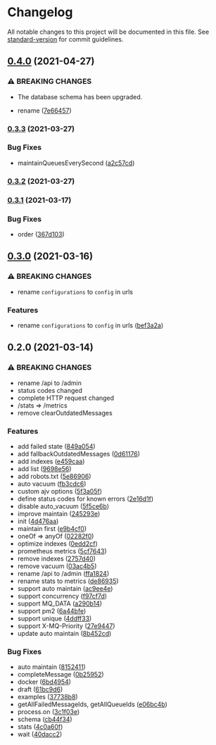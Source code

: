 # Changelog

All notable changes to this project will be documented in this file. See [standard-version](https://github.com/conventional-changelog/standard-version) for commit guidelines.

## [0.4.0](https://github.com/BlackGlory/mq/compare/v0.3.3...v0.4.0) (2021-04-27)


### ⚠ BREAKING CHANGES

* The database schema has been upgraded.

* rename ([7e66457](https://github.com/BlackGlory/mq/commit/7e66457922ac1c3deddcaaec9733776306565d4f))

### [0.3.3](https://github.com/BlackGlory/mq/compare/v0.3.2...v0.3.3) (2021-03-27)


### Bug Fixes

* maintainQueuesEverySecond ([a2c57cd](https://github.com/BlackGlory/mq/commit/a2c57cd5db1cf3a4feef6843c66199fc76fa2f03))

### [0.3.2](https://github.com/BlackGlory/mq/compare/v0.3.1...v0.3.2) (2021-03-27)

### [0.3.1](https://github.com/BlackGlory/mq/compare/v0.3.0...v0.3.1) (2021-03-17)


### Bug Fixes

* order ([367d103](https://github.com/BlackGlory/mq/commit/367d103a25c825e7bfc23a12b00270b7c9840751))

## [0.3.0](https://github.com/BlackGlory/mq/compare/v0.2.0...v0.3.0) (2021-03-16)


### ⚠ BREAKING CHANGES

* rename `configurations` to `config` in urls

### Features

* rename `configurations` to `config` in urls ([bef3a2a](https://github.com/BlackGlory/mq/commit/bef3a2a4f1eb595d469930af6ff26a4a7a9daf0d))

## 0.2.0 (2021-03-14)


### ⚠ BREAKING CHANGES

* rename /api to /admin
* status codes changed
* complete HTTP request changed
* /stats => /metrics
* remove clearOutdatedMessages

### Features

* add failed state ([849a054](https://github.com/BlackGlory/mq/commit/849a0548ed4df71926daecad2c0ab5baace932b6))
* add fallbackOutdatedMessages ([0d61176](https://github.com/BlackGlory/mq/commit/0d61176fb0ff971c09a2af311819e664fbc18f3b))
* add indexes ([e459caa](https://github.com/BlackGlory/mq/commit/e459caa6fa5108094a1f4c44a91b634fa72e3a8e))
* add list ([9698e56](https://github.com/BlackGlory/mq/commit/9698e5656e8bd92a02d02371079789286889dc65))
* add robots.txt ([5e86906](https://github.com/BlackGlory/mq/commit/5e869064906ad8519056977992931f7c7a547a00))
* auto vacuum ([fb3cdc6](https://github.com/BlackGlory/mq/commit/fb3cdc61ee5674ee084130a8df948553861d2ae2))
* custom ajv options ([5f3a05f](https://github.com/BlackGlory/mq/commit/5f3a05f9a662ab5843caefbc46cdf413a271bf94))
* define status codes for known errors ([2e16d1f](https://github.com/BlackGlory/mq/commit/2e16d1fdf73c30eb3200e27636ef4e02b5cb9858))
* disable auto_vacuum ([5f5ce6b](https://github.com/BlackGlory/mq/commit/5f5ce6b831319007b90880bdcf6e0637aba4a0ef))
* improve maintain ([245293e](https://github.com/BlackGlory/mq/commit/245293ed57d7096c4d128787a6949a86bc3f1835))
* init ([4d476aa](https://github.com/BlackGlory/mq/commit/4d476aa69e704d58f2dea7aa509d9bd684404df2))
* maintain first ([e9b4cf0](https://github.com/BlackGlory/mq/commit/e9b4cf04ad85ac82dda5c69e55ed15a390e95dac))
* oneOf => anyOf ([02282f0](https://github.com/BlackGlory/mq/commit/02282f0e6191a66eb90796239d863365789d6e90))
* optimize indexes ([0edd2cf](https://github.com/BlackGlory/mq/commit/0edd2cfd331c691dbc2e34d3a1709010765cc9a2))
* prometheus metrics ([5cf7643](https://github.com/BlackGlory/mq/commit/5cf76437ad34593740776d68e17f2a1ca349dc09))
* remove indexes ([2757d40](https://github.com/BlackGlory/mq/commit/2757d402ffcda49c61e43da62b1369dee8c26d05))
* remove vacuum ([03ac4b5](https://github.com/BlackGlory/mq/commit/03ac4b5a55d69f0652ca5bf6d043331c4f12bb0f))
* rename /api to /admin ([ffa1824](https://github.com/BlackGlory/mq/commit/ffa1824f80fd5012ba6f3e2ad3a2009e25e4ee7c))
* rename stats to metrics ([de86935](https://github.com/BlackGlory/mq/commit/de869353d5d57690a11351f5b43ac04f096ab6e7))
* support auto maintain ([ac9ee4e](https://github.com/BlackGlory/mq/commit/ac9ee4e5d59de75c9a08f1700b683cae21d1114e))
* support concurrency ([f97cf7d](https://github.com/BlackGlory/mq/commit/f97cf7d9edf7169dffdc6409b40b8b6a356dbfe9))
* support MQ_DATA ([a290b14](https://github.com/BlackGlory/mq/commit/a290b14522a237f61c9f10147c44018af3265c18))
* support pm2 ([6a44bfe](https://github.com/BlackGlory/mq/commit/6a44bfebd8472ac57521b8dcaced5bcc61ff040d))
* support unique ([4ddff33](https://github.com/BlackGlory/mq/commit/4ddff333d8c755ae57a299e98c32a9a1e6f233d6))
* support X-MQ-Priority ([27e9447](https://github.com/BlackGlory/mq/commit/27e9447e9bbcc47157720cc231d40a181fcac240))
* update auto maintain ([8b452cd](https://github.com/BlackGlory/mq/commit/8b452cdf26420c541fc661521ae69046841bd146))


### Bug Fixes

* auto maintain ([8152411](https://github.com/BlackGlory/mq/commit/815241152e47e572eb5f28f55bf19a79af441d91))
* completeMessage ([0b25952](https://github.com/BlackGlory/mq/commit/0b25952b9d3df7021e5ec37da3425b3ec1ae7a36))
* docker ([6bd4954](https://github.com/BlackGlory/mq/commit/6bd49544b115a335887d0b8bb82dd41c498b347c))
* draft ([61bc9d6](https://github.com/BlackGlory/mq/commit/61bc9d60b95d2b3b9eb0333381edb61cb863db5b))
* examples ([37738b8](https://github.com/BlackGlory/mq/commit/37738b8be593c18a6f7acbda59388ee69b86d120))
* getAllFailedMessageIds, getAllQueueIds ([e06bc4b](https://github.com/BlackGlory/mq/commit/e06bc4b71e9e08d11802fcaaa91415a478ffaea4))
* process.on ([3c1f03e](https://github.com/BlackGlory/mq/commit/3c1f03e1d132c0629837fae9dd3c33ab31eab155))
* schema ([cb44f34](https://github.com/BlackGlory/mq/commit/cb44f34f46524d1f70e28ec66d723a2d3a5651bc))
* stats ([4c0a60f](https://github.com/BlackGlory/mq/commit/4c0a60f855c61b36a030301991dc14fa1dec4318))
* wait ([40dacc2](https://github.com/BlackGlory/mq/commit/40dacc2ee566ca255516d88bbe8429adee570375))
